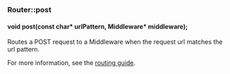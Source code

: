 <h3 id='router-post'>Router::post</h3>
<h4 class='variant'>void post(const char* urlPattern, Middleware* middleware);</h4>

Routes a POST request to a Middleware when the request url matches the url pattern.

For more information, see the [routing guide](/guide/routing.html).
